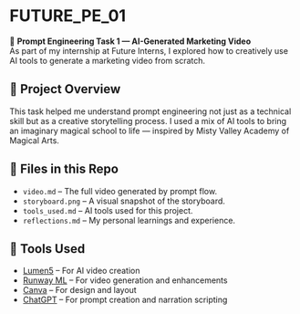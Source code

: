 # FUTURE_PE_01

🎥 **Prompt Engineering Task 1 — AI-Generated Marketing Video**  
As part of my internship at Future Interns, I explored how to creatively use AI tools to generate a marketing video from scratch.

## 🌟 Project Overview
This task helped me understand prompt engineering not just as a technical skill but as a creative storytelling process. I used a mix of AI tools to bring an imaginary magical school to life — inspired by Misty Valley Academy of Magical Arts.

## 📂 Files in this Repo
- `video.md` – The full video generated by prompt flow.  
- `storyboard.png` – A visual snapshot of the storyboard.  
- `tools_used.md` – AI tools used for this project.  
- `reflections.md` – My personal learnings and experience.

## 🚀 Tools Used
- [Lumen5](https://www.lumen5.com/) – For AI video creation  
- [Runway ML](https://runwayml.com/) – For video generation and enhancements  
- [Canva](https://www.canva.com/) – For design and layout  
- [ChatGPT](https://chat.openai.com) – For prompt creation and narration scripting
